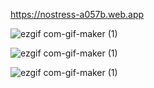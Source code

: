https://nostress-a057b.web.app


![ezgif com-gif-maker (1)](https://user-images.githubusercontent.com/26610601/106961374-c32b6880-673d-11eb-89bc-315d43ea6bdf.gif)

![ezgif com-gif-maker (1)](https://user-images.githubusercontent.com/26610601/106961374-c32b6880-673d-11eb-89bc-315d43ea6bdf.gif)

![ezgif com-gif-maker (1)](http://skladovypomocnik.cz/gif1.gif)

